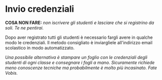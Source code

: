 # Invio credenziali
**COSA NON FARE:** *non iscrivere gli studenti e lasciare che si registrino da soli. Te ne pentirai.*

Dopo aver registrato tutti gli studenti è necessario fargli avere in qualche modo le credenziali. Il metodo consigliato è inviargliele all'indirizzo email scolastico in modo automatizzato.

*Una possibile alternativa è stampare un foglio con le credenziali degli studenti di ogni classe e consegnare i fogli a mano. Sicuramente richiede meno conoscenze tecniche ma probabilmente è molto più incasinato. Fate Vobis.*
